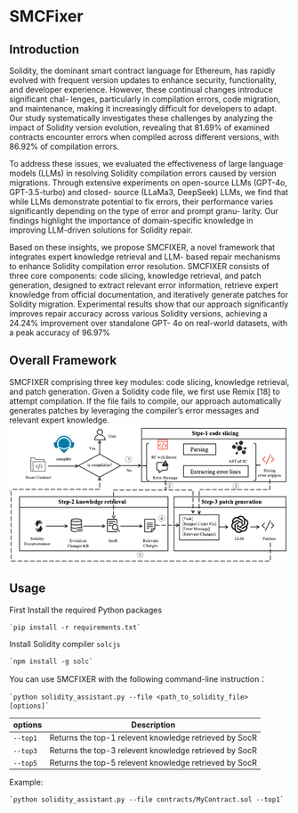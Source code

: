 # SMCFixer
## Introduction
Solidity, the dominant smart contract language for
Ethereum, has rapidly evolved with frequent version updates
to enhance security, functionality, and developer experience.
However, these continual changes introduce significant chal-
lenges, particularly in compilation errors, code migration, and
maintenance, making it increasingly difficult for developers to
adapt. Our study systematically investigates these challenges by
analyzing the impact of Solidity version evolution, revealing that
81.69% of examined contracts encounter errors when compiled
across different versions, with 86.92% of compilation errors.

To address these issues, we evaluated the effectiveness of large
language models (LLMs) in resolving Solidity compilation errors
caused by version migrations. Through extensive experiments
on open-source LLMs (GPT-4o, GPT-3.5-turbo) and closed-
source (LLaMa3, DeepSeek) LLMs, we find that while LLMs
demonstrate potential to fix errors, their performance varies
significantly depending on the type of error and prompt granu-
larity. Our findings highlight the importance of domain-specific
knowledge in improving LLM-driven solutions for Solidity repair.

Based on these insights, we propose SMCFIXER, a novel
framework that integrates expert knowledge retrieval and LLM-
based repair mechanisms to enhance Solidity compilation error
resolution. SMCFIXER consists of three core components: code
slicing, knowledge retrieval, and patch generation, designed to
extract relevant error information, retrieve expert knowledge
from official documentation, and iteratively generate patches for
Solidity migration. Experimental results show that our approach
significantly improves repair accuracy across various Solidity
versions, achieving a 24.24% improvement over standalone GPT-
4o on real-world datasets, with a peak accuracy of 96.97%

## Overall Framework
SMCFIXER comprising three key modules: code slicing, knowledge retrieval, and patch generation. Given a Solidity code file, we first use Remix [18] to attempt compilation. If the file fails to compile, our approach automatically generates patches by leveraging the compiler’s error messages and relevant expert knowledge. 
![Framework of SMCFixer](./picture/framework.png)

## Usage
First Install the required Python packages

    `pip install -r requirements.txt`

Install Solidity compiler `solcjs`

    `npm install -g solc`

You can use SMCFIXER with the following command-line instruction：

    `python solidity_assistant.py --file <path_to_solidity_file> [options]`

| options   | Description |
| ------ | ---- | 
| `--top1`   | Returns the top-1 relevent knowledge retrieved by SocR   |
| `--top3`   | Returns the top-3 relevent knowledge retrieved by SocR   |
| `--top5`   | Returns the top-5 relevent knowledge retrieved by SocR   |

Example:

    `python solidity_assistant.py --file contracts/MyContract.sol --top1`




